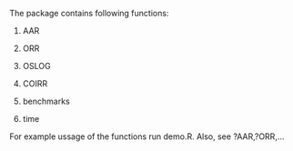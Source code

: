The package contains following functions:

1) AAR

2) ORR

3) OSLOG

4) COIRR

5) benchmarks

6) time

For example ussage of the functions run demo.R. Also, see ?AAR,?ORR,...
